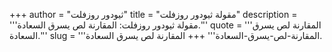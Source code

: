 +++
author = "ثيودور روزفلت"
title = "مقولة ثيودور روزفلت"
description = '''مقولة ثيودور روزفلت: المقارنة لص يسرق السعادة.'''
quote = '''المقارنة لص يسرق السعادة.'''
slug = '''المقارنة-لص-يسرق-السعادة'''
+++
المقارنة لص يسرق السعادة.
